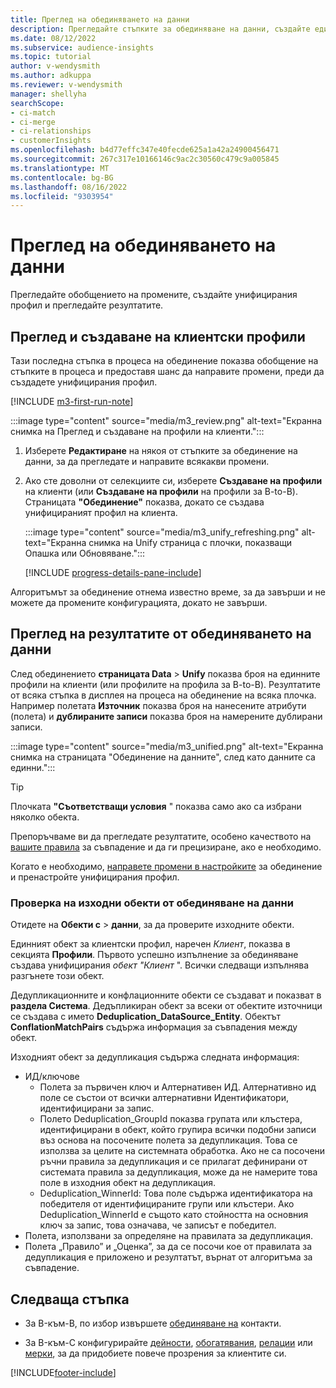 ```yaml
---
title: Преглед на обединяването на данни
description: Прегледайте стъпките за обединяване на данни, създайте единни профили на клиенти и прегледайте резултатите
ms.date: 08/12/2022
ms.subservice: audience-insights
ms.topic: tutorial
author: v-wendysmith
ms.author: adkuppa
ms.reviewer: v-wendysmith
manager: shellyha
searchScope:
- ci-match
- ci-merge
- ci-relationships
- customerInsights
ms.openlocfilehash: b4d77effc347e40fecde625a1a42a24900456471
ms.sourcegitcommit: 267c317e10166146c9ac2c30560c479c9a005845
ms.translationtype: MT
ms.contentlocale: bg-BG
ms.lasthandoff: 08/16/2022
ms.locfileid: "9303954"
---
```

# <a name="review-data-unification"></a>Преглед на обединяването на данни

Прегледайте обобщението на промените, създайте унифицирания профил и прегледайте резултатите.

## <a name="review-and-create-customer-profiles"></a>Преглед и създаване на клиентски профили

Тази последна стъпка в процеса на обединение показва обобщение на стъпките в процеса и предоставя шанс да направите промени, преди да създадете унифицирания профил.

[!INCLUDE [m3-first-run-note](includes/m3-first-run-note.md)]

:::image type="content" source="media/m3_review.png" alt-text="Екранна снимка на Преглед и създаване на профили на клиенти.":::

1. Изберете **Редактиране** на някоя от стъпките за обединение на данни, за да прегледате и направите всякакви промени.

1. Ако сте доволни от селекциите си, изберете **Създаване на профили** на клиенти (или **Създаване на профили** на профили за B-to-B). Страницата **"Обединение"** показва, докато се създава унифицираният профил на клиента.

   :::image type="content" source="media/m3_unify_refreshing.png" alt-text="Екранна снимка на Unify страница с плочки, показващи Опашка или Обновяване.":::

   [!INCLUDE [progress-details-pane-include](includes/progress-details-pane.md)]

Алгоритъмът за обединение отнема известно време, за да завърши и не можете да промените конфигурацията, докато не завърши.

## <a name="view-the-results-of-data-unification"></a>Преглед на резултатите от обединяването на данни

След обединението **страницата Data** > **Unify** показва броя на единните профили на клиенти (или профилите на профила за B-to-B). Резултатите от всяка стъпка в дисплея на процеса на обединение на всяка плочка. Например полетата **Източник** показва броя на нанесените атрибути (полета) и **дублираните записи** показва броя на намерените дублирани записи.

:::image type="content" source="media/m3_unified.png" alt-text="Екранна снимка на страницата &quot;Обединение на данните&quot;, след като данните са единни.":::

> [!TIP]
> Плочката **"Съответстващи условия** " показва само ако са избрани няколко обекта.

Препоръчваме ви да прегледате резултатите, особено качеството на [вашите правила](data-unification-update.md#manage-match-rules) за съвпадение и да ги прецизиране, ако е необходимо.

Когато е необходимо, [направете промени в настройките](data-unification-update.md) за обединение и пренастройте унифицирания профил.

### <a name="verify-output-entities-from-data-unification"></a>Проверка на изходни обекти от обединяване на данни

Отидете на **Обекти с** > **данни**, за да проверите изходните обекти.

Единният обект за клиентски профил, наречен *Клиент*, показва в секцията **Профили**. Първото успешно изпълнение за обединяване създава унифицирания *обект "Клиент* ". Всички следващи изпълнява разгънете този обект.

Дедупликационните и конфлационните обекти се създават и показват в **раздела Система**. Дедъпликиран обект за всеки от обектите източници се създава с името **Deduplication_DataSource_Entity**. Обектът **ConflationMatchPairs** съдържа информация за съвпадения между обект.

Изходният обект за дедупликация съдържа следната информация:
- ИД/ключове
  - Полета за първичен ключ и Алтернативен ИД. Алтернативно ид поле се състои от всички алтернативни Идентификатори, идентифицирани за запис.
  - Полето Deduplication_GroupId показва групата или клъстера, идентифицирани в обект, който групира всички подобни записи въз основа на посочените полета за дедупликация. Това се използва за целите на системната обработка. Ако не са посочени ръчни правила за дедупликация и се прилагат дефинирани от системата правила за дедупликация, може да не намерите това поле в изходния обект на дедупликация.
  - Deduplication_WinnerId: Това поле съдържа идентификатора на победителя от идентифицираните групи или клъстери. Ако Deduplication_WinnerId е същото като стойността на основния ключ за запис, това означава, че записът е победител.
- Полета, използвани за определяне на правилата за дедупликация.
- Полета „Правило” и „Оценка”, за да се посочи кое от правилата за дедупликация е приложено и резултатът, върнат от алгоритъма за съвпадение.

## <a name="next-step"></a>Следваща стъпка

- За B-към-B, по избор извършете [обединяване на](data-unification-contacts.md) контакти.

- За B-към-C конфигурирайте [дейности](activities.md), [обогатявания](enrichment-hub.md), [релации](relationships.md) или [мерки](measures.md), за да придобиете повече прозрения за клиентите си.

[!INCLUDE[footer-include](includes/footer-banner.md)]
